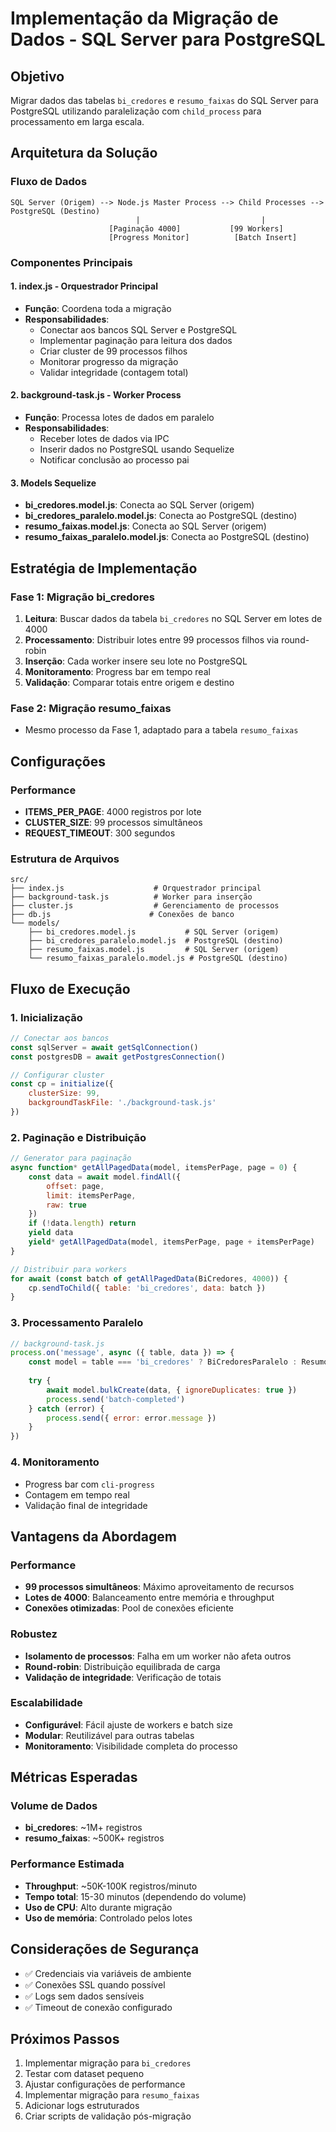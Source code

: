 # Implementação da Migração de Dados - SQL Server para PostgreSQL

## Objetivo
Migrar dados das tabelas `bi_credores` e `resumo_faixas` do SQL Server para PostgreSQL utilizando paralelização com `child_process` para processamento em larga escala.

## Arquitetura da Solução

### Fluxo de Dados
```
SQL Server (Origem) --> Node.js Master Process --> Child Processes --> PostgreSQL (Destino)
                            |                           |
                      [Paginação 4000]           [99 Workers]
                      [Progress Monitor]          [Batch Insert]
```

### Componentes Principais

#### 1. **index.js** - Orquestrador Principal
- **Função**: Coordena toda a migração
- **Responsabilidades**:
  - Conectar aos bancos SQL Server e PostgreSQL
  - Implementar paginação para leitura dos dados
  - Criar cluster de 99 processos filhos
  - Monitorar progresso da migração
  - Validar integridade (contagem total)

#### 2. **background-task.js** - Worker Process  
- **Função**: Processa lotes de dados em paralelo
- **Responsabilidades**:
  - Receber lotes de dados via IPC
  - Inserir dados no PostgreSQL usando Sequelize
  - Notificar conclusão ao processo pai

#### 3. **Models Sequelize**
- **bi_credores.model.js**: Conecta ao SQL Server (origem)
- **bi_credores_paralelo.model.js**: Conecta ao PostgreSQL (destino)
- **resumo_faixas.model.js**: Conecta ao SQL Server (origem)  
- **resumo_faixas_paralelo.model.js**: Conecta ao PostgreSQL (destino)

## Estratégia de Implementação

### Fase 1: Migração bi_credores
1. **Leitura**: Buscar dados da tabela `bi_credores` no SQL Server em lotes de 4000
2. **Processamento**: Distribuir lotes entre 99 processos filhos via round-robin
3. **Inserção**: Cada worker insere seu lote no PostgreSQL
4. **Monitoramento**: Progress bar em tempo real
5. **Validação**: Comparar totais entre origem e destino

### Fase 2: Migração resumo_faixas
- Mesmo processo da Fase 1, adaptado para a tabela `resumo_faixas`

## Configurações

### Performance
- **ITEMS_PER_PAGE**: 4000 registros por lote
- **CLUSTER_SIZE**: 99 processos simultâneos
- **REQUEST_TIMEOUT**: 300 segundos

### Estrutura de Arquivos
```
src/
├── index.js                    # Orquestrador principal
├── background-task.js          # Worker para inserção
├── cluster.js                  # Gerenciamento de processos
├── db.js                      # Conexões de banco
└── models/
    ├── bi_credores.model.js           # SQL Server (origem)
    ├── bi_credores_paralelo.model.js  # PostgreSQL (destino)
    ├── resumo_faixas.model.js         # SQL Server (origem)
    └── resumo_faixas_paralelo.model.js # PostgreSQL (destino)
```

## Fluxo de Execução

### 1. Inicialização
```javascript
// Conectar aos bancos
const sqlServer = await getSqlConnection()
const postgresDB = await getPostgresConnection()

// Configurar cluster
const cp = initialize({
    clusterSize: 99,
    backgroundTaskFile: './background-task.js'
})
```

### 2. Paginação e Distribuição
```javascript
// Generator para paginação
async function* getAllPagedData(model, itemsPerPage, page = 0) {
    const data = await model.findAll({
        offset: page,
        limit: itemsPerPage,
        raw: true
    })
    if (!data.length) return
    yield data
    yield* getAllPagedData(model, itemsPerPage, page + itemsPerPage)
}

// Distribuir para workers
for await (const batch of getAllPagedData(BiCredores, 4000)) {
    cp.sendToChild({ table: 'bi_credores', data: batch })
}
```

### 3. Processamento Paralelo
```javascript
// background-task.js
process.on('message', async ({ table, data }) => {
    const model = table === 'bi_credores' ? BiCredoresParalelo : ResumoFaixasParalelo
    
    try {
        await model.bulkCreate(data, { ignoreDuplicates: true })
        process.send('batch-completed')
    } catch (error) {
        process.send({ error: error.message })
    }
})
```

### 4. Monitoramento
- Progress bar com `cli-progress`
- Contagem em tempo real
- Validação final de integridade

## Vantagens da Abordagem

### Performance
- **99 processos simultâneos**: Máximo aproveitamento de recursos
- **Lotes de 4000**: Balanceamento entre memória e throughput
- **Conexões otimizadas**: Pool de conexões eficiente

### Robustez  
- **Isolamento de processos**: Falha em um worker não afeta outros
- **Round-robin**: Distribuição equilibrada de carga
- **Validação de integridade**: Verificação de totais

### Escalabilidade
- **Configurável**: Fácil ajuste de workers e batch size
- **Modular**: Reutilizável para outras tabelas
- **Monitoramento**: Visibilidade completa do processo

## Métricas Esperadas

### Volume de Dados
- **bi_credores**: ~1M+ registros
- **resumo_faixas**: ~500K+ registros  

### Performance Estimada
- **Throughput**: ~50K-100K registros/minuto
- **Tempo total**: 15-30 minutos (dependendo do volume)
- **Uso de CPU**: Alto durante migração
- **Uso de memória**: Controlado pelos lotes

## Considerações de Segurança
- ✅ Credenciais via variáveis de ambiente
- ✅ Conexões SSL quando possível
- ✅ Logs sem dados sensíveis
- ✅ Timeout de conexão configurado

## Próximos Passos
1. Implementar migração para `bi_credores`
2. Testar com dataset pequeno
3. Ajustar configurações de performance
4. Implementar migração para `resumo_faixas`
5. Adicionar logs estruturados
6. Criar scripts de validação pós-migração